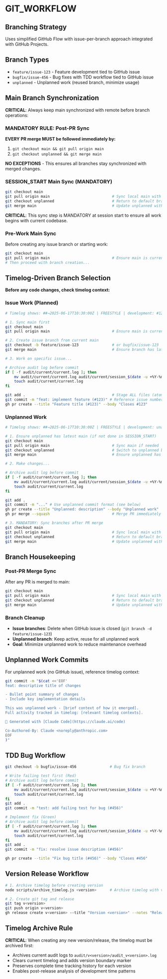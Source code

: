 # GIT_WORKFLOW

## Branching Strategy
Uses simplified GitHub Flow with issue-per-branch approach integrated with GitHub Projects.

## Branch Types
- `feature/issue-123` - Feature development tied to GitHub issue
- `bugfix/issue-456` - Bug fixes with TDD workflow tied to GitHub issue
- `unplanned` - Unplanned work (reused branch, minimize usage)

## Main Branch Synchronization

**CRITICAL**: Always keep main synchronized with remote before branch operations:

### MANDATORY RULE: Post-PR Sync
**EVERY PR merge MUST be followed immediately by:**
1. `git checkout main && git pull origin main` 
2. `git checkout unplanned && git merge main`

**NO EXCEPTIONS** - This ensures all branches stay synchronized with merged changes.

### SESSION_START Main Sync (MANDATORY)
```bash
git checkout main
git pull origin main                            # Sync local main with remote
git checkout unplanned                          # Return to default branch
git merge main                                  # Update unplanned with latest main
```

**CRITICAL**: This sync step is MANDATORY at session start to ensure all work begins with current codebase.

### Pre-Work Main Sync
Before creating any issue branch or starting work:
```bash
git checkout main
git pull origin main                            # Ensure main is current
# Then proceed with branch creation...
```

## Timelog-Driven Branch Selection

**Before any code changes, check timelog context:**

### Issue Work (Planned)
```bash
# Timelog shows: ##→2025-06-17T10:30:00Z | FREESTYLE | development: #123 feature description

# 1. Sync main first
git checkout main
git pull origin main                            # Ensure main is current

# 2. Create issue branch from current main
git checkout -b feature/issue-123               # or bugfix/issue-123
git merge main                                  # Ensure branch has latest main

# 3. Work on specific issue...

# Archive audit log before commit
if [ -f audit/current/current.log ]; then
    mv audit/current/current.log audit/current/session_$(date -u +%Y-%m-%dT%H-%M-%S).log
    touch audit/current/current.log
fi

git add .                                       # Stage ALL files (atomic work packages)
git commit -m "feat: implement feature (#123)" # Reference issue number
gh pr create --title "Feature title (#123)" --body "Closes #123"
```

### Unplanned Work
```bash
# Timelog shows: ##→2025-06-17T10:30:00Z | FREESTYLE | development: unassigned

# 1. Ensure unplanned has latest main (if not done in SESSION_START)
git checkout main
git pull origin main                            # Sync main if needed
git checkout unplanned                          # Switch to unplanned branch
git merge main                                  # Ensure unplanned has latest main

# 2. Make changes...

# Archive audit log before commit
if [ -f audit/current/current.log ]; then
    mv audit/current/current.log audit/current/session_$(date -u +%Y-%m-%dT%H-%M-%S).log
    touch audit/current/current.log
fi

git add .
git commit -m "..." # Use unplanned commit format (see below)
gh pr create --title "Unplanned: description" --body "Unplanned work"
gh pr merge --squash                            # Merge PR immediately

# 3. MANDATORY: Sync branches after PR merge
git checkout main
git pull origin main                            # Sync local main with merged changes
git checkout unplanned                          # Return to default branch
git merge main                                  # Update unplanned with latest main
```

## Branch Housekeeping

### Post-PR Merge Sync
After any PR is merged to main:
```bash
git checkout main
git pull origin main                            # Sync local main with merged changes
git checkout unplanned                          # Return to default branch
git merge main                                  # Update unplanned with latest main
```

### Branch Cleanup
- **Issue branches**: Delete when GitHub issue is closed (`git branch -d feature/issue-123`)
- **Unplanned branch**: Keep active, reuse for all unplanned work
- **Goal**: Minimize unplanned work to reduce maintenance overhead

## Unplanned Work Commits
For unplanned work (no GitHub issue), reference timelog context:
```bash
git commit -m "$(cat <<'EOF'
feat: descriptive title of changes

- Bullet point summary of changes
- Include key implementation details

This was unplanned work - [brief context of how it emerged].
Full activity tracked in timelog: [relevant timelog contexts].

🤖 Generated with [Claude Code](https://claude.ai/code)

Co-Authored-By: Claude <noreply@anthropic.com>
EOF
)"
```

## TDD Bug Workflow
```bash
git checkout -b bugfix/issue-456               # Bug fix branch

# Write failing test first (Red)
# Archive audit log before commit
if [ -f audit/current/current.log ]; then
    mv audit/current/current.log audit/current/session_$(date -u +%Y-%m-%dT%H-%M-%S).log
    touch audit/current/current.log
fi
git add .
git commit -m "test: add failing test for bug (#456)"

# Implement fix (Green)  
# Archive audit log before commit
if [ -f audit/current/current.log ]; then
    mv audit/current/current.log audit/current/session_$(date -u +%Y-%m-%dT%H-%M-%S).log
    touch audit/current/current.log
fi
git add .
git commit -m "fix: resolve issue description (#456)"

gh pr create --title "Fix bug title (#456)" --body "Closes #456"
```

## Version Release Workflow
```bash
# 1. Archive timelog before creating version
node scripts/archive_timelog.js <version>      # Archive timelog with version stamp

# 2. Create git tag and release
git tag v<version>
git push origin v<version>
gh release create v<version> --title "Version <version>" --notes "Release notes"
```

## Timelog Archive Rule
**CRITICAL**: When creating any new version/release, the timelog must be archived first:
- Archives current audit logs to `audit/v<version>/audit_v<version>.log`
- Clears current timelog and adds version boundary marker
- Preserves complete time tracking history for each version
- Enables post-release analysis of development time patterns